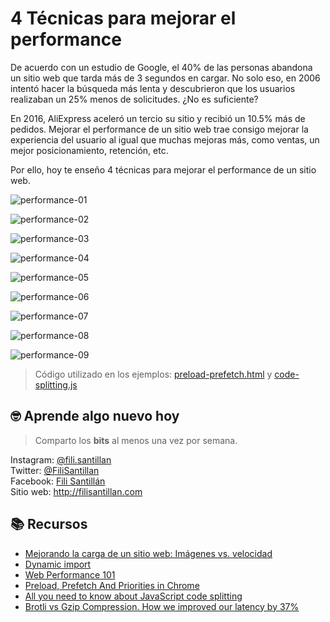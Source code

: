 # 4 Técnicas para mejorar el performance

De acuerdo con un estudio de Google, el 40% de las personas abandona un sitio web que tarda más de 3 segundos en cargar. No solo eso, en 2006 intentó hacer la búsqueda más lenta y descubrieron que los usuarios realizaban un 25% menos de solicitudes. ¿No es suficiente?

En 2016, AliExpress aceleró un tercio su sitio y recibió un 10.5% más de pedidos. Mejorar el performance de un sitio web trae consigo mejorar la experiencia del usuario al igual que muchas mejoras más, como ventas, un mejor posicionamiento, retención, etc.

Por ello, hoy te enseño 4 técnicas para mejorar el performance de un sitio web.

![performance-01](./performance-01.png)

![performance-02](./performance-02.png)

![performance-03](./performance-03.png)

![performance-04](./performance-04.png)

![performance-05](./performance-05.png)

![performance-06](./performance-06.png)

![performance-07](./performance-07.png)

![performance-08](./performance-08.png)

![performance-09](./performance-09.png)

> Código utilizado en los ejemplos: [preload-prefetch.html](/BitSnack/performance/preload-prefetch.html) y [code-splitting.js](/BitSnack/performance/code-splitting.js)

## 🤓 Aprende algo nuevo hoy

> Comparto los **bits** al menos una vez por semana.

Instagram: [@fili.santillan](https://www.instagram.com/fili.santillan/)  
Twitter: [@FiliSantillan](https://twitter.com/FiliSantillan)  
Facebook: [Fili Santillán](https://www.facebook.com/FiliSantillan96/)  
Sitio web: http://filisantillan.com  

## 📚 Recursos

- [Mejorando la carga de un sitio web: Imágenes vs. velocidad](https://filisantillan.com/blog/mejorando-la-carga-de-un-sitio-web-imagenes-vs-velocidad/)
- [Dynamic import](https://filisantillan.com/bits/dynamic-import/)
- [Web Performance 101](https://3perf.com/talks/web-perf-101/#perf-importance-part-1)
- [Preload, Prefetch And Priorities in Chrome](https://medium.com/reloading/preload-prefetch-and-priorities-in-chrome-776165961bbf)
- [All you need to know about JavaScript code splitting](https://www.creativebloq.com/how-to/all-you-need-to-know-about-javascript-code-splitting)
- [Brotli vs Gzip Compression. How we improved our latency by 37%](https://medium.com/oyotech/how-brotli-compression-gave-us-37-latency-improvement-14d41e50fee4#:~:text=Gzip%20vs%20Brotli%3A,keys%20instead%20of%20full%20keywords.&text=Javascript%20files%20compressed%20with%20Brotli,are%2017%25%20smaller%20than%20gzip.)
